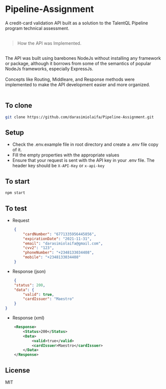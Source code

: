 # Pipeline-Assignment
A credit-card validation API built as a solution to the TalentQL Pipeline program technical assessment.
<br />
<br />

> How the API was Implemented.
<br />
The API was built using barebones NodeJs without installing any framework or package, although it borrows from some of the semantics of popular NodeJs frameworks, especially ExpressJs.<br /><br />
Concepts like Routing, Middleare, and Response methods were implemented to make the API development easier and more organized.<br /><br />

## To clone

```sh
git clone https://github.com/darasimiolaifa/Pipeline-Assignment.git
```

## Setup
* Check the .env.example file in root directory and create a .env file copy of it.
* Fill the empty properties with the appropriate values
* Ensure that your request is sent with the API key in your .env file. The header key should be `X-API-Key` or `x-api-key`
## To start

```sh
npm start
```

## To test

* Request
```json
    {
        "cardNumber": "6771335956445856",
        "expirationDate": "2021-11-31",
        "email": "darasimiolaifa@gmail.com",
        "cvv2": "123",
        "phoneNumber": "+2348133034408",
        "mobile": "+2348133034408"
    }
```

* Response (json)
```json
    {
    "status": 200,
    "data": {
        "valid": true,
        "cardIssuer": "Maestro"
    }
}
```

* Response (xml)

```xml
    <Response>
        <Status>200</Status>
        <Data>
            <valid>true</valid>
            <cardIssuer>Maestro</cardIssuer>
        </Data>
    </Response>
```

## License

MIT
